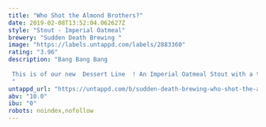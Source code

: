 ```yaml
---
title: "Who Shot the Almond Brothers?"
date: 2019-02-08T13:52:04.062627Z
style: "Stout - Imperial Oatmeal"
brewery: "Sudden Death Brewing "
image: "https://labels.untappd.com/labels/2883360"
rating: "3.96"
description: "Bang Bang Bang  This is of our new  Dessert Line  ! An Imperial Oatmeal Stout with a touch of Lactose infused with Marzipan, Vanilla and Chocolate!  "
untappd_url: "https://untappd.com/b/sudden-death-brewing-who-shot-the-almond-brothers/2883360"
abv: "10.0"
ibu: "0"
robots: noindex,nofollow
---
```

